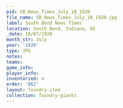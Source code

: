 ```yaml
---
pid: SB_News_Times_July_18_1920
file_name: SB_News_Times_July_18_1920.jpg
label: South Bend News Times
location: South Bend, Indiana, US
_date: 18/07/1920
month_str: July
year: '1920'
type: JPG
notes: 
teams: 
game_info: 
player_info: 
inventoried: n
order: '062'
layout: foundry-item
collection: foundry-giants
---
```

